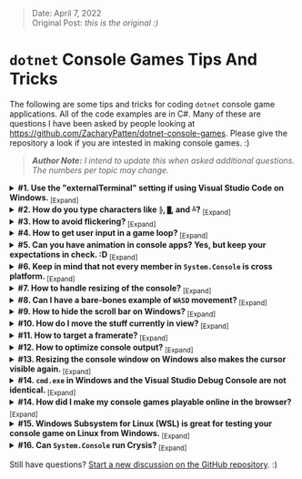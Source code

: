 > Date: April 7, 2022<br/>
> Original Post: _this is the original :)_

# `dotnet` Console Games Tips And Tricks

The following are some tips and tricks for coding `dotnet` console game applications. All of the code examples are in C#. Many of these are questions I have been asked by people looking at https://github.com/ZacharyPatten/dotnet-console-games. Please give the repository a look if you are intested in making console games. :)

> _**Author Note:** I intend to update this when asked additional questions. The numbers per topic may change._

<details>
<summary>
<strong>#1. Use the "externalTerminal" setting if using Visual Studio Code on Windows. </strong><sub>[Expand]</sub>
</summary>
<p>

> If you are new to `dotnet` or C# I would really recommend you use Visual Studio over Visual Studio Code. Visual Studio is more beginner friendly.
>
> If you are using Visual Studio Code, the default setting when launching a console application is for it to run in the `"integratedTerminal"` in Visual Studio Code. However, that terminal does not support many of the members of `System.Console`. For example, if you call `Console.Clear` it will throw a runtime exception, which is not a problem with your code, it is just something that Visual Studio Code does not support. So when you are launching console applications in Visual Studio Code on Windows you should use the `"console": "externalTerminal",` setting. This will launch your code in a console window outside of Visual Studio Code in the same way Visual Studio works by default. Then your code will run as expected when you call methods like `Console.Clear`. Here is additional documentation on the launch settings in Visual Studio Code: https://code.visualstudio.com/docs/editor/debugging#_launchjson-attributes
>
> I'm under the impression that the `"console": "externalTerminal",` setting only works on Windows. I don't have experience using Visual Studio Code on Linux or MAC yet, so this setting may not work on non-Windows systems.

</p>
</details>

<details>
<summary>
<strong>#2. How do you type characters like <code>╠</code>, <code>█</code>, and <code>╩</code>? </strong><sub>[Expand]</sub>
</summary>
<p>

> Characters like `╠`, `█`, and `╩` are unicode characters just like `a`, `b`, and `c`. You can type them using ALT codes, but the "Character Map" application is a useful application that comes with Windows. If you are on Windows just search for it in your start menu or apps search and you should find it. Here is a screenshot:
>
> ![Character Map Screenshot](https://raw.githubusercontent.com/ZacharyPatten/ZacharyPatten/main/Resources/2022-04-07/CharacterMap.png)

</p>
</details>

<details>
<summary>
<strong>#3. How to avoid flickering? </strong><sub>[Expand]</sub>
</summary>
<p>

> The `Console.Clear()` method is very useful. It will clear the entire screen and set the cursor in the top left position. However, this can lead to flickering if you use this in the loop of a console game. So instead of using `Console.Clear()` consider using `Console.SetCursorPosition(0, 0)` so that you can write the next frame without clearing all the content and thus reducing flickering.
>
> Here is a code example that would cause flickering:
>
> ```cs
> using System;
>
> int counter = 0;
> Console.CursorVisible = false;
> while (true)
> {
>   Console.Clear();
>   Console.WriteLine(counter++ + "           ");
>   Console.Write("This will flicker.");
> }
> ```
>
> Here is a code example that will not cause flickering:
>
> ```cs
> using System;
>
> int counter = 0;
> Console.CursorVisible = false;
> Console.Clear();
> while (true)
> {
>   Console.SetCursorPosition(0, 0);
>   Console.WriteLine(counter++ + "           ");
>   Console.Write("This will not flicker.");
> }
> ```

</p>
</details>

<details>
<summary>
<strong>#4. How to get user input in a game loop? </strong><sub>[Expand]</sub>
</summary>
<p>

> > **NOTE:** I have seen people using multi-threading where they have their game rendering and input handling in seperate threads. While that is a potential approach, that is overly complicated and usually unnecessary. I would avoid multi-threading just to handle console input.
>
> `Console.ReadLine()` is often the first method that people learn for getting user input. However, when making console games, I find myself using `Console.KeyAvailable` and `Console.ReadKey(true)` more often. `Console.KeyAvailable` lets you know if there are keys available in the input stream so that your code doesn't need to pause until the user provides input. `Console.ReadKey(true)` lets you detect individual keypresses rather than having to wait until the user presses the [enter] key, and it doesn't render the input to the console thanks to the `intercept` parameter.
>
> Here is a code example that will get user input without rendering it or pausing your code:
>
> ```cs
> using System;
>
> int counter = 0;
> ConsoleKey? lastKeyPressed = null;
> Console.CursorVisible = false;
> Console.Clear();
> string padding = new(' ', 30);
> while (true)
> {
>   while (Console.KeyAvailable)
>   {
>     lastKeyPressed = Console.ReadKey(true).Key;
>   }
>   Console.SetCursorPosition(0, 0);
>   Console.WriteLine(counter++);
>   Console.Write($"The last key you pressed was {lastKeyPressed?.ToString() ?? "(null)"}.{padding}");
> }
> ```

</p>
</details>

<details>
<summary>
<strong>#5. Can you have animation in console apps? Yes, but keep your expectations in check. :D </strong><sub>[Expand]</sub>
</summary>
<p>

> Let's be real here, you are not going to be able to make a modern AAA 3D game using only `System.Console`. But you can still have some neat animations in the console. You just have to get creative with ascii art.
>
> Here is a code example of a front flip animation in the console:
> ```cs
> using System;
> using System.Threading.Tasks;
>
> string[] frontFlipAnimation = new[]
> {
>   // 0
>   @"       " + '\n' +
>   @"       " + '\n' +
>   @"   _O  " + '\n' +
>   @"  |/|_ " + '\n' +
>   @"  /\   " + '\n' +
>   @" /  |  ",
>   // 1
>   @"       " + '\n' +
>   @"       " + '\n' +
>   @"       " + '\n' +
>   @"    O  " + '\n' +
>   @"  </L  " + '\n' +
>   @"   /|  ",
>   // 2
>   @"       " + '\n' +
>   @"    /O/" + '\n' +
>   @"    /  " + '\n' +
>   @"   //  " + '\n' +
>   @"  //   " + '\n' +
>   @"       ",
>   // 3
>   @"  __O__" + '\n' +
>   @" /     " + '\n' +
>   @"//     " + '\n' +
>   @"       " + '\n' +
>   @"       " + '\n' +
>   @"       ",
>   // 4
>   @"  __   " + '\n' +
>   @" // \O " + '\n' +
>   @"     \\" + '\n' +
>   @"       " + '\n' +
>   @"       " + '\n' +
>   @"       ",
>   // 5
>   @"  __   " + '\n' +
>   @" //_O\ " + '\n' +
>   @"       " + '\n' +
>   @"       " + '\n' +
>   @"       " + '\n' +
>   @"       ",
>   // 6
>   @"  __\  " + '\n' +
>   @" _O/   " + '\n' +
>   @"       " + '\n' +
>   @"       " + '\n' +
>   @"       " + '\n' +
>   @"       ",
>   // 7
>   @" \O\__ " + '\n' +
>   @"     \\" + '\n' +
>   @"       " + '\n' +
>   @"       " + '\n' +
>   @"       ",
>   // 8
>   @"       " + '\n' +
>   @"       " + '\n' +
>   @"   O   " + '\n' +
>   @"  L|L  " + '\n' +
>   @"   |_  " + '\n' +
>   @"  /  | ",
> };
> int frame = 0;
> Console.CursorVisible = false;
> Console.Clear();
> while (true)
> {
>   Console.SetCursorPosition(0, 0);
>   Console.WriteLine("Front Flip Animation Example:");
>   Console.Write(frontFlipAnimation[frame]);
>   frame = (frame + 1) % frontFlipAnimation.Length;
>   await Task.Delay(TimeSpan.FromMilliseconds(100));
> }
> ```

</p>
</details>

<details>
<summary>
<strong>#6. Keep in mind that not every member in <code>System.Console</code> is cross platform. </strong><sub>[Expand]</sub>
</summary>
<p>

> If you are using .NET (as opposed to .NET Framework), then your code is cross platform. However, although .NET is cross platform, not every member in the Base Class Library (BCL) is cross platform. Some of the members of `System.Console` only work on the Windows operating system. You can check by looking at the documentation for each member. For example, here is the documentation for `Console.Beep` https://docs.microsoft.com/en-us/dotnet/api/system.console.beep and it is clearly documented that it only works on Windows. If you want to use Windows-only members in your code, but you still want your code to be cross platform, all you need to do is include an operating system check using `OperatingSystem.IsWindows()`.
>
> Here is an example of wrapping Windows-only code in an operating system check so the code will still be cross platform:
>
> ```cs
> using System;
>
> if (OperatingSystem.IsWindows())
> {
>   Console.Beep(440, 500);
> }
> ```

</p>
</details>

<details>
<summary>
<strong>#7. How to handle resizing of the console? </strong><sub>[Expand]</sub>
</summary>
<p>

> The user may resize the console window to such a small size that your app can’t render properly anymore. Handling window resizing can be a bit annoying, and you may want to do something different in each game. For example, you may just want to close the game if the window is resized, or you way want to give the user the ability to increase the size of the window to keep playing. You will have to come up with a solution that works for you, but I will share one potential example that may help.
>
> Here is a code example to handle console resize (and if the user makes the window too small):
>
> ```cs
> using System;
>
> int minWidth = 60;
> int minHeight = 20;
> int width = Console.WindowWidth;
> int height = Console.WindowHeight;
> while (true)
> {
>   bool tooSmallMessage = false;
>   while (Console.WindowWidth < minWidth || Console.WindowHeight < minHeight)
>   {
>     Console.CursorVisible = false;
>     if (!tooSmallMessage)
>     {
>       Console.Clear();
>       Console.Write("Console is too small... :(");
>       tooSmallMessage = true;
>     }
>   }
>   if (tooSmallMessage || width != Console.WindowWidth || height != Console.WindowHeight)
>   {
>     width = Console.WindowWidth;
>     height = Console.WindowHeight;
>     Console.CursorVisible = false;
>     Console.Clear();
>   }
>   Console.CursorVisible = false;
>   Console.SetCursorPosition(0, 0);
>   Console.WriteLine("Console is big enough... :)");
>   Console.WriteLine($"Console.WindowWidth: {width} (minimum is {minWidth})");
>   Console.Write($"Console.WindowHeight: {height} (minimum is {minHeight})");
> }
> ```

</p>
</details>

<details>
<summary>
<strong>#8. Can I have a bare-bones example of <code>WASD</code> movement? </strong><sub>[Expand]</sub>
</summary>
<p>

> Here is a pretty bare-bones example of `WASD` movement for you to build on:
>
> ```cs
> using System;
>
> int width = Console.WindowWidth;
> int height = Console.WindowHeight;
> (int Left, int Top) position = (width / 2, height / 2);
> char character = '^';
> Console.CursorVisible = false;
> Console.SetCursorPosition(position.Left, position.Top);
> Console.Write(character);
> while (true)
> {
>   (int Left, int Top) previousPosition = position;
>   switch (Console.ReadKey(true).Key)
>   {
>     case ConsoleKey.W or ConsoleKey.UpArrow:    position.Top  = Math.Max(0, position.Top - 1); character = '^'; break;
>     case ConsoleKey.S or ConsoleKey.DownArrow:  position.Top  = Math.Min(height - 1, position.Top + 1); character = 'v'; break;
>     case ConsoleKey.A or ConsoleKey.LeftArrow:  position.Left = Math.Max(0, position.Left - 1); character = '<'; break;
>     case ConsoleKey.D or ConsoleKey.RightArrow: position.Left = Math.Min(width - 1, position.Left + 1); character = '>'; break;
>     case ConsoleKey.Escape: return;
>   }
>   if (width != Console.WindowWidth || height != Console.WindowHeight)
>   {
>     width = Console.WindowWidth;
>     height = Console.WindowHeight;
>     position.Top =  Math.Min(height - 1, position.Top);
>     position.Left = Math.Min(width - 1, position.Left);
>     Console.CursorVisible = false;
>     Console.Clear();
>     previousPosition = position;
>   }
>   Console.CursorVisible = false;
>   Console.SetCursorPosition(previousPosition.Left, previousPosition.Top);
>   Console.Write(' ');
>   Console.SetCursorPosition(position.Left, position.Top);
>   Console.Write(character);
> }
> ```

</p>
</details>

<details>
<summary>
<strong>#9. How to hide the scroll bar on Windows? </strong><sub>[Expand]</sub>
</summary>
<p>

> The reason a scroll bars may appear is when the `Console.BufferHeight` does not match the `Console.WindowHeight` or the `Console.BufferWidth` does not match the `Console.WindowWidth`. So an easy way to fix this on Windows is just to set them equal to each other, and the scroll bars should disappear.
>
> Here is an example of hiding the scroll bars on Windows:
>
> ```cs
> using System;
>
> if (OperatingSystem.IsWindows())
> {
>   Console.BufferHeight = Console.WindowHeight;
>   Console.BufferWidth = Console.WindowWidth;
> }
> ```

</p>
</details>

<details>
<summary>
<strong>#10. How do I move the stuff currently in view? </strong><sub>[Expand]</sub>
</summary>
<p>

> Let's say you have some code like this:
>
> ```cs
> using System;
>
> Console.WriteLine("   A  ");
> Console.WriteLine(" B    ");
> Console.WriteLine("    C ");
> Console.WriteLine("     D");
> ```
>
> And the output looks like:
> 
> ```
>    A
>  B
>     C
>      D
> ```
>
> However, you want to move some of that so it will look like:
> 
> ```
>      A
>      B
>      C
>      D
> ```
>
> How can you do this? In general, the advice I would give is for you to make a "model" that can represent your game's state. You can then make a method that will render that model to the current `Console` view. That way all you need to do is update your model and call your render method.
>
> Here is an example demonstrating using a model to represent the state of the game:
>
> ```cs
> using System;
>
> char[,] model =
> {
>   { ' ', ' ', ' ', 'A', ' ', ' ' },
>   { ' ', 'B', ' ', ' ', ' ', ' ' },
>   { ' ', ' ', ' ', ' ', 'C', ' ' },
>   { ' ', ' ', ' ', ' ', ' ', 'D' },
> };
>
> Render();
> Console.WriteLine("Press a key...");
> Console.ReadKey(true);
>
> // update the model
> model[0, 3] = ' ';
> model[0, 5] = 'A';
> model[1, 1] = ' ';
> model[1, 5] = 'B';
> model[2, 4] = ' ';
> model[2, 5] = 'C';
>
> Render();
> Console.WriteLine("Press a key...");
> Console.ReadKey(true);
>
> void Render()
> {
>   Console.SetCursorPosition(0, 0);
>   for (int i = 0; i < model.GetLength(0); i++)
>   {
>     for (int j = 0; j < model.GetLength(1); j++)
>     {
>       Console.Write(model[i, j]);
>     }
>     Console.WriteLine();
>   }
> }
> ```
>
> You "model" does not need to be a `char[,]` and you may need more than one variable. The best approach to model your game state will be different for every game. For Tic-Tac-Toe a `char[,]` may work pretty well, but for a text-based RPG, you likely need more variables to manage your game's state than just a `char[,]`. If you look through the games in the `dotnet-console-games` repository, you will see that all the games use different variables and types to model their states. Try to find the most elegant solution that will work for your game.

</p>
</details>

<details>
<summary>
<strong>#11. How to target a framerate? </strong><sub>[Expand]</sub>
</summary>
<p>

> Console ouput can be fairly slow from my experience, at least in Windows. So if you want to get a ~30 second framerate, it may require a bit more than just `Thread.Sleep(TimeSpan.FromSeconds(1d/30d));`. For example, rendering your game could take `0.02 seconds` and if you sleep for `0.033... seconds` then your actual framerate is closer to `0.0.02 + 0.0333... = 0.0533... seconds`. So you need to factor in the time it takes to render your game into the time span you are sleeping/delaying.
>
> Here is the example from earlier in this article but updated with code to target roughly 30 frames per second (although it tends to be a bit slower than 30fps from my testing):
>
> ```cs
> using System;
> using System.Diagnostics;
> using System.Threading;
> 
> Stopwatch stopwatch = new();
> int counter = 0;
> Console.CursorVisible = false;
> Console.Clear();
> while (true)
> {
>   Console.SetCursorPosition(0, 0);
>   Console.WriteLine(counter++ + "           ");
>   Console.Write("This will not flicker.");
>   SleepAfterRender();
> }
> 
> void SleepAfterRender()
> {
>   TimeSpan sleep = TimeSpan.FromSeconds(1d/30d) - stopwatch.Elapsed;
>   if (sleep > TimeSpan.Zero)
>   {
>     Thread.Sleep(sleep);
>   }
>   stopwatch.Restart();
> }
> ```
>
> Calling `SleepAfterRender` will stabilize the framerate. Without calling `SleepAfterRender` the code would update as fast as it can. A use case for this could be if you have animations that you want to run at specific framerates. Also, this is more helpful when dealing with large console windows such as maximized full screen windows that take longer to output to the console.

</p>
</details>

<details>
<summary>
<strong>#12. How to optimize console output? </strong><sub>[Expand]</sub>
</summary>
<p>

> There is a bit of baggage to this question, and each scenario may have a slightly different reason as to why the code may be inefficient. However, one general topic when dealing with console output is to reduce the number of times you invoke the `Console.Write` method. For example, what if you have code like this:
>
> ```cs
> using System;
> using System.Globalization;
>
> while (true)
> {
>     int width = Console.WindowWidth;
>     int height = Console.WindowHeight;
>     Console.SetCursorPosition(0, 0);
>     for (int i = 0; i < height; i++)
>     {
>         for (int j = 0; j < width; j++)
>         {
>             int randomDigit = Random.Shared.Next(10);
>             char c = randomDigit.ToString(CultureInfo.InvariantCulture)[0];
>             Console.Write(c);
>         }
>     }
> }
> ```
>
> When I have even a medium size console window on Windows that can start to get noticably sluggish. Now, how can we reduce the number of `Console.Write` invocations? There are multiple ways, but one way is to use a `StringBuilder` to build the current view, and then have a single `Console.Write` after the nested loops. Here is what that could look like:
>
> ```cs
> using System;
> using System.Globalization;
> using System.Text;
>
> while (true)
> {
>     int width = Console.WindowWidth;
>     int height = Console.WindowHeight;
>     StringBuilder stringBuilder = new();
>     for (int i = 0; i < height; i++)
>     {
>         for (int j = 0; j < width; j++)
>         {
>             int randomDigit = Random.Shared.Next(10);
>             char c = randomDigit.ToString(CultureInfo.InvariantCulture)[0];
>             stringBuilder.Append(c);
>         }
>     }
>     Console.SetCursorPosition(0, 0);
>     Console.Write(stringBuilder);
> }
> ```
>
> The above example should run noticably faster than the first example. This only covers one potential optimization. There are many other topics to consider. But this is probably the biggest bang for your buck if your console game is running a bit sluggish.

</p>
</details>

<details>
<summary>
<strong>#13. Resizing the console window on Windows also makes the cursor visible again. </strong><sub>[Expand]</sub>
</summary>
<p>

> When the user resizes the console window, it resets `Console.CursorVisible = true;`. So you may want to sprinkle some extra `Console.CursorVisible = false;` in your game loop to make sure it stays hidden.

</p>
</details>

<details>
<summary>
<strong>#14. <code>cmd.exe</code> in Windows and the Visual Studio Debug Console are not identical. </strong><sub>[Expand]</sub>
</summary>
<p>

> The `cmd.exe` on Windows is not identical to the Visual Studio Debug Console. So far, I have only encountered one difference, and while it is easy to work around, it was annoying to pin-point exactly what the issue was.
>
> Here is some code:
> ```cs
> using System;
> 
> if (OperatingSystem.IsWindows())
> {
>     Console.BufferHeight = Console.WindowHeight;
>     Console.BufferWidth = Console.WindowWidth;
> }
> 
> Console.Clear();
> for (int i = 0; i < Console.BufferWidth; i++)
> {
>     Console.Write('a');
> }
> Console.WriteLine();
> Console.Write('a');
> ```
>
> And here are screenshots of what that code outputs on Windows Terminal, the Visual Studio Debug Console, and `cdm.exe`:
>
> ![Console Differences](https://raw.githubusercontent.com/ZacharyPatten/ZacharyPatten/main/Resources/2022-04-07/ConsoleWindowDifferences.png)
>
> Notice that `cmd.exe` adds an extra blank row in between the "a" lines, but when running the code on Windows Terminal or the Visual Studio Debug Console it does not have a blank row. This is because `cmd.exe` jumps to the next line **_after the you write to the last character in the row_** while the other programs wait until you attempt to write beyond the length of a row before jumping to the next line.
>
> So, just be aware of that and you may want to test your game in multiple windows rather than just one to be confident it works as intended.

</p>
</details>

<details>
<summary>
<strong>#14. How did I make my console games playable online in the browser? </strong><sub>[Expand]</sub>
</summary>
<p>

> If you check out the [GitHub repository](https://github.com/ZacharyPatten/dotnet-console-games), you will notice that many of the games are playable online in your browser. How does that work? This is more complex than the other topics in this list, but here is a brief overview:
>
> I ported the code for each console game to blazor webassembly, which is a separate project type than console applications, and the path for that project is `Projects/Website`. I wrote a [`BlazorConsole`](https://github.com/ZacharyPatten/dotnet-console-games/blob/main/Projects/Website/BlazorConsole.cs) class which contains mostly identical members to the `Syste.Console` class, and when I port the console code to blazor I use a `public readonly BlazorConsole Console = new();` field to direct code to my `BlazorConsole` rather than `System.Console`, however, many of the members of `BlazorConsole` are `async` and thus require the `await` keyword be added to the relative methods in the ported code.
>
> As for the hosting, the website is hosted on GitHub Pages, which is a feature where you can host static websites for free right on GitHub. Check any repository's settings and you will see settings for this feature, such as the location of the content to be hosted. In the `dotnet-console-games` repository, the content of the website is the root of the [`gh-pages`](https://github.com/ZacharyPatten/dotnet-console-games/tree/gh-pages) branch.
>
> When code is pushed to the `main` branch of the `dotnet-console-games` repository, there is a [GitHub Action called "Website Deploy"](https://github.com/ZacharyPatten/dotnet-console-games/blob/main/.github/workflows/Website%20Deploy.yml) that builds the `Website` project and commits the code to the `gh-pages` branch, and GitHub Pages does the rest from there.

</p>
</details>

<details>
<summary>
<strong>#15. Windows Subsystem for Linux (WSL) is great for testing your console game on Linux from Windows. </strong><sub>[Expand]</sub>
</summary>
<p>

> If you are not already familiar with WSL, you should check it out: https://docs.microsoft.com/en-us/windows/wsl/about. You can use it to validate your game will run on Linux from Windows. No need to dual boot, spin up any virtual machines, or pull out the back up computer.

</p>
</details>

<details>
<summary>
<strong>#16. Can <code>System.Console</code> run Crysis? </strong><sub>[Expand]</sub>
</summary>
<p>

> Yes it can! Here is a demonstration: [https://www.youtube.com/watch?v=dQw4w9WgXcQ](https://www.youtube.com/watch?v=dQw4w9WgXcQ)

</p>
</details>

Still have questions? [Start a new discussion on the GitHub repository](https://github.com/ZacharyPatten/dotnet-console-games/discussions/new). :)
